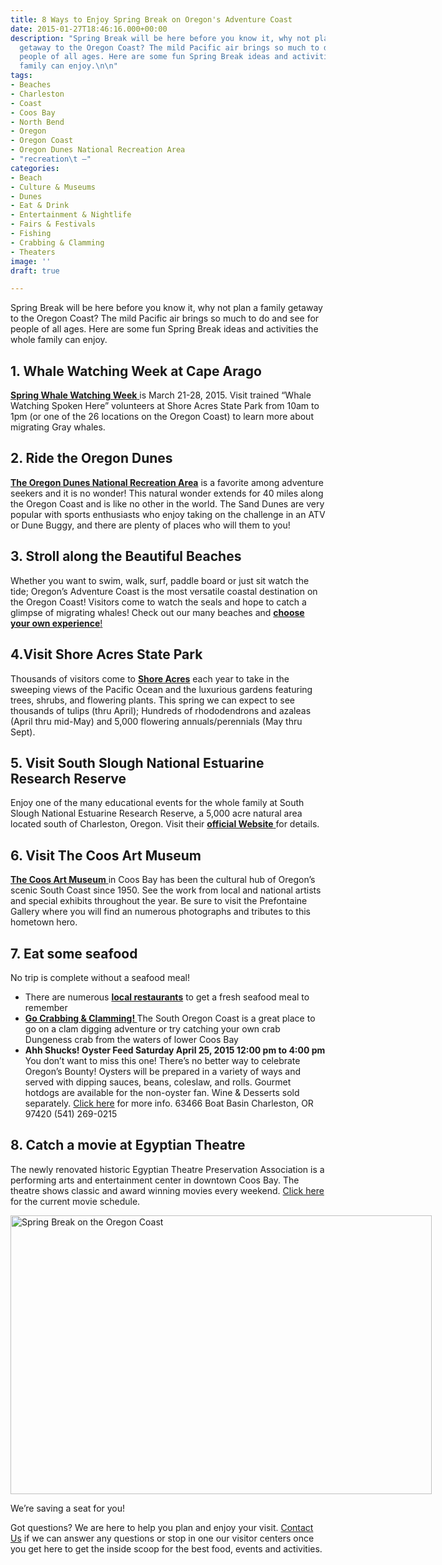 ```yaml
---
title: 8 Ways to Enjoy Spring Break on Oregon's Adventure Coast
date: 2015-01-27T18:46:16.000+00:00
description: "Spring Break will be here before you know it, why not plan a family
  getaway to the Oregon Coast? The mild Pacific air brings so much to do and see for
  people of all ages. Here are some fun Spring Break ideas and activities the whole
  family can enjoy.\n\n"
tags:
- Beaches
- Charleston
- Coast
- Coos Bay
- North Bend
- Oregon
- Oregon Coast
- Oregon Dunes National Recreation Area
- "recreation\t —"
categories:
- Beach
- Culture & Museums
- Dunes
- Eat & Drink
- Entertainment & Nightlife
- Fairs & Festivals
- Fishing
- Crabbing & Clamming
- Theaters
image: ''
draft: true

---
```

Spring Break will be here before you know it, why not plan a family getaway to the Oregon Coast? The mild Pacific air brings so much to do and see for people of all ages. Here are some fun Spring Break ideas and activities the whole family can enjoy.

## 1. Whale Watching Week at Cape Arago

<a href="http://whalespoken.org/" target="_blank"><strong>Spring Whale Watching Week</strong> </a>is March 21-28, 2015. Visit trained “Whale Watching Spoken Here” volunteers at Shore Acres State Park from 10am to 1pm (or one of the 26 locations on the Oregon Coast) to learn more about migrating Gray whales.

## 2. Ride the Oregon Dunes

**<a href="/featured-adventures/the-dunes/" target="_blank">The Oregon Dunes National Recreation Area</a>** is a favorite among adventure seekers and it is no wonder! This natural wonder extends for 40 miles along the Oregon Coast and is like no other in the world. The Sand Dunes are very popular with sports enthusiasts who enjoy taking on the challenge in an ATV or Dune Buggy, and there are plenty of places who will them to you!

## 3. Stroll along the Beautiful Beaches

Whether you want to swim, walk, surf, paddle board or just sit watch the tide; Oregon&#8217;s Adventure Coast is the most versatile coastal destination on the Oregon Coast! Visitors come to watch the seals and hope to catch a glimpse of migrating whales! Check out our many beaches and <a href="/activities/category/beach/" target="_blank"><strong>choose your own experience</strong>!</a>

## 4.Visit Shore Acres State Park

Thousands of visitors come to **<a href="http://www.shoreacres.net/" target="_blank">Shore Acres</a>** each year to take in the sweeping views of the Pacific Ocean and the luxurious gardens featuring trees, shrubs, and flowering plants. This spring we can expect to see thousands of tulips (thru April); Hundreds of rhododendrons and azaleas (April thru mid-May) and 5,000 flowering annuals/perennials (May thru Sept).

## 5. Visit South Slough National Estuarine Research Reserve

Enjoy one of the many educational events for the whole family at South Slough National Estuarine Research Reserve, a 5,000 acre natural area located south of Charleston, Oregon. Visit their <a href="http://www.oregon.gov/DSL/SSNERR/" target="_blank"><strong>official Website</strong> </a>for details.

## 6. Visit The Coos Art Museum

<a href="http://www.coosart.org/" target="_blank"><strong>The Coos Art Museum</strong> </a>in Coos Bay has been the cultural hub of Oregon’s scenic South Coast since 1950. See the work from local and national artists and special exhibits throughout the year. Be sure to visit the Prefontaine Gallery where you will find an numerous photographs and tributes to this hometown hero.

## 7. Eat some seafood

No trip is complete without a seafood meal!

* There are numerous **<a href="/eat-drink/" target="_blank">local restaurants</a>** to get a fresh seafood meal to remember
* **<a href="/trip-ideas/crabbing-and-clamming/" target="_blank">Go Crabbing & Clamming! </a>** The South Oregon Coast is a great place to go on a clam digging adventure or try catching your own crab Dungeness crab from the waters of lower Coos Bay
* **Ahh Shucks! Oyster Feed Saturday April 25, 2015 12:00 pm to 4:00 pm** You don’t want to miss this one! There’s no better way to celebrate Oregon’s Bounty! Oysters will be prepared in a variety of ways and served with dipping sauces, beans, coleslaw, and rolls. Gourmet hotdogs are available for the non-oyster fan. Wine & Desserts sold separately. <a href="/listings/ahh-shucks-oyster-feed/" target="_blank">Click here</a> for more info. 63466 Boat Basin Charleston, OR 97420 (541) 269-0215

## 8. Catch a movie at Egyptian Theatre

The newly renovated historic Egyptian Theatre Preservation Association is a performing arts and entertainment center in downtown Coos Bay. The theatre shows classic and award winning movies every weekend. <a href="http://egyptiantheatreoregon.com/current-month-events/" target="_blank">Click here</a> for the current movie schedule.

<div id="attachment_64609" style="width: 684px" class="wp-caption aligncenter">
  <img class="size-large wp-image-64609" src="/wp-content/uploads/2015/01/3Y53EswcajC72MUeuGnCuZRTJEKM-Z5qXoV1-WMRphU-9lm-va0uTy_soEmPJDNel8ahH0413ikPXoJPpmYmzQ-674x446.jpg" alt="Spring Break on the Oregon Coast" width="674" height="446" srcset="/wp-content/uploads/2015/01/3Y53EswcajC72MUeuGnCuZRTJEKM-Z5qXoV1-WMRphU-9lm-va0uTy_soEmPJDNel8ahH0413ikPXoJPpmYmzQ-674x446.jpg 674w, /wp-content/uploads/2015/01/3Y53EswcajC72MUeuGnCuZRTJEKM-Z5qXoV1-WMRphU-9lm-va0uTy_soEmPJDNel8ahH0413ikPXoJPpmYmzQ-200x133.jpg 200w, /wp-content/uploads/2015/01/3Y53EswcajC72MUeuGnCuZRTJEKM-Z5qXoV1-WMRphU-9lm-va0uTy_soEmPJDNel8ahH0413ikPXoJPpmYmzQ-254x168.jpg 254w, /wp-content/uploads/2015/01/3Y53EswcajC72MUeuGnCuZRTJEKM-Z5qXoV1-WMRphU-9lm-va0uTy_soEmPJDNel8ahH0413ikPXoJPpmYmzQ-120x80.jpg 120w, /wp-content/uploads/2015/01/3Y53EswcajC72MUeuGnCuZRTJEKM-Z5qXoV1-WMRphU-9lm-va0uTy_soEmPJDNel8ahH0413ikPXoJPpmYmzQ.jpg 1024w" sizes="(max-width: 674px) 100vw, 674px" />
  
  <p class="wp-caption-text">
    We&#8217;re saving a seat for you!
  </p>
</div>

Got questions? We are here to help you plan and enjoy your visit. <a href="http://www.oregonsadventurecoast.com/contact/" target="_blank">Contact Us</a> if we can answer any questions or stop in one our visitor centers once you get here to get the inside scoop for the best food, events and activities.